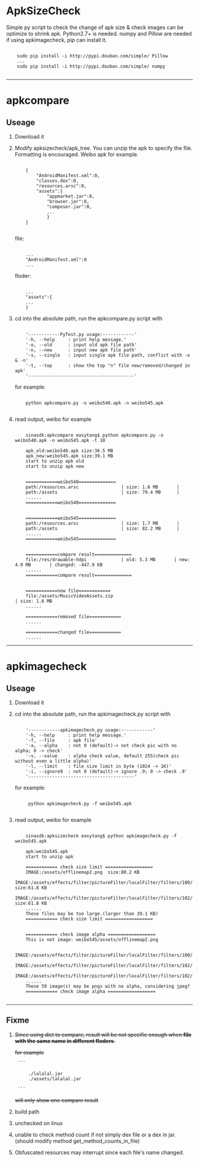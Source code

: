 # ApkSizeCheck
Simple py script to check the change of apk size & check images can be optimize to shrink apk.
Python2.7+ is needed.
numpy and Pillow are needed if using apkimagecheck, pip can install it.

```

    sudo pip install -i http://pypi.douban.com/simple/ Pillow
    ...
    sudo pip install -i http://pypi.douban.com/simple/ numpy
    

```

-----
# apkcompare
## Useage
1. Download it
2. Modify apksizecheck/apk_tree. You can unzip the apk to specify the file. Formatting is encouraged. Weibo apk for example.
    
    ```
    
        {
            "AndroidManifest.xml":0,
            "classes.dex":0,
            "resources.arsc":0,
            "assets":{
                "appmarket.jar":0,
                "browser.jar":0,
                "composer.jar":0,
                ...
                }
        }
        
    ```

    file: 
        
    ```
    
        ...
        "AndroidManifest.xml":0
        ...
    
    ```
        
    floder:
        
    ```
    
        ...
        "assets":{
        ...
        }   

    ```
   
3. cd into the absolute path, run the apkcompare.py script with 
    
    ```
    
        '------------PyTest.py usage:------------'
        '-h, --help     : print help message.'
        '-o, --old      : input old apk file path'
        '-n, --new      : input new apk file path'
        '-s, --single   : input single apk file path, conflict with -o & -n'
        '-t, --top      : show the top "n" file new/removed/changed in apk'
        '----------------------------------------'
 
    ```
    
    for example:
    
    ```
    
        python apkcompare.py -o weibo540.apk -n weibo545.apk
        
    
    ```

4. read output, weibo for example
    
    ```
    
        sinasdk:apkcompare easytang$ python apkcompare.py -o weibo540.apk -n weibo545.apk -t 10
        
        apk_old:weibo540.apk size:36.5 MB
        apk_new:weibo545.apk size:39.1 MB
        start to unzip apk old
        start to unzip apk new
        
        
        ============weibo540==============
        path:/resources.arsc                | size: 1.6 MB       |
        path:/assets                        | size: 79.4 MB      |
        ......
        ============weibo540==============
        
        
        ============weibo545==============
        path:/resources.arsc                | size: 1.7 MB       |
        path:/assets                        | size: 82.2 MB      |
        ......
        ============weibo545==============
        
        
        ============compare result==============
        file:/res/drawable-hdpi             | old: 5.3 MB       | new: 4.9 MB       | changed: -447.9 KB   
        ......
        ============compare result==============
        
        
        ============new file============
        file:/assets/MusicVideoAssets.zip                                 | size: 1.6 MB
        ......
        
        ============removed file============
        ......
                
        ============changed file============
        ......
    
    ```

-----
# apkimagecheck
## Useage
1. Download it
2. cd into the absolute path, run the apkimagecheck.py script with 
    
    ```
    
        '------------apkimagecheck.py usage:------------'
        '-h, --help     : print help message.'
        '-f, --file     : apk file'
        '-a, --alpha    : not 0 (default)-> not check pic with no alpha; 0 -> check'
        '-v, --value    : alpha check value, default 255(check pic without even a little alpha)'
        '-l, --limit    : file size limit in byte (1024 -> 1K)'
        '-i, --ignore9  : not 0 (default)-> ignore .9; 0 -> check .9'
        '----------------------------------------'
    
    ```
    
    for example:
    
    ```
    
         python apkimagecheck.py -f weibo545.apk
        
    
    ```
3. read output, weibo for example

    ```
    
        sinasdk:apksizecheck easytang$ python apkimagecheck.py -f weibo545.apk
        
        apk:weibo545.apk
        start to unzip apk
        
        ============ check size limit ==================
        IMAGE:/assets/offlinemap2.png  size:80.2 KB
        IMAGE:/assets/effects/filter/pictureFilter/localFilter/filters/100/filter_icon.png  size:61.8 KB
        IMAGE:/assets/effects/filter/pictureFilter/localFilter/filters/102/filter_icon.png  size:61.8 KB
        ......
        These files may be too large.(larger than 39.1 KB)
        ============ check size limit ==================
        
        
        ============ check image alpha ==================
        This is not image: weibo545/assets/offlinemap2.png
        
        IMAGE:/assets/effects/filter/pictureFilter/localFilter/filters/100/filter_icon.png
        IMAGE:/assets/effects/filter/pictureFilter/localFilter/filters/102/amber.png
        IMAGE:/assets/effects/filter/pictureFilter/localFilter/filters/102/amber_adjust.png
        ......
        These 59 image(s) may be pngs with no alpha, considering jpeg?
        ============ check image alpha ==================
        
    
    ```

-----
## Fixme
1. 
    <s> Since using dict to compare, result will be not specific enough when **file with the same name in different floders**. </s>
    
    <s> for example </s>
        
        ```
        
            ./lalalal.jar
            ./assets/lalalal.jar
        
        ```
        
    <s> will only show one compare result </s>
2. build path
3. unchecked on linux
4. unable to check method count if not simply dex file or a dex in jar. (should modify method get_method_counts_in_file)
5. Obfuscated resources may interrupt since each file's name changed.